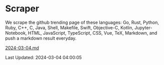 # Scraper

We scrape the github trending page of these languages: Go, Rust, Python, Ruby, C++, C, Java, Shell, Makefile, Swift, Objective-C, Kotlin, Jupyter-Notebook, HTML, JavaScript, TypeScript, CSS, Vue, TeX, Markdown, and push a markdown result everyday.

[2024-03-04.md](https://github.com/yangwenmai/github-trending-backup/blob/master/2024-03-04.md)

Last Updated: 2024-03-04 04:00:05